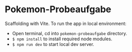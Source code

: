 # Pokemon-Probeaufgabe
 
Scaffolding with Vite. To run the app in local environment:
- Open terminal, cd into `pokemon-probeaufgabe` directory.
- `$ npm install` to install required node modules.
- `$ npm run dev` to start local dev server.